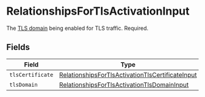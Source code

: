 # RelationshipsForTlsActivationInput

The [TLS domain](/reference/api/tls/custom-certs/domains/) being enabled for TLS traffic. Required.


## Fields

| Field                                                                                                                       | Type                                                                                                                        | Required                                                                                                                    | Description                                                                                                                 |
| --------------------------------------------------------------------------------------------------------------------------- | --------------------------------------------------------------------------------------------------------------------------- | --------------------------------------------------------------------------------------------------------------------------- | --------------------------------------------------------------------------------------------------------------------------- |
| `tlsCertificate`                                                                                                            | [RelationshipsForTlsActivationTlsCertificateInput](../../models/shared/relationshipsfortlsactivationtlscertificateinput.md) | :heavy_minus_sign:                                                                                                          | N/A                                                                                                                         |
| `tlsDomain`                                                                                                                 | [RelationshipsForTlsActivationTlsDomainInput](../../models/shared/relationshipsfortlsactivationtlsdomaininput.md)           | :heavy_minus_sign:                                                                                                          | N/A                                                                                                                         |